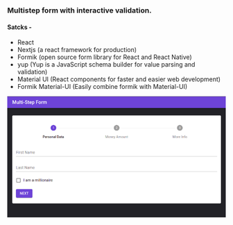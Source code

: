 ### Multistep form with interactive validation.

#### Satcks -

- React
- Nextjs (a react framework for production)
- Formik (open source form library for React and React Native)
- yup (Yup is a JavaScript schema builder for value parsing and validation)
- Material UI (React components for faster and easier web development)
- Formik Material-UI (Easily combine formik with Material-UI)

![Preview](app_img.png?raw=true)
